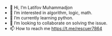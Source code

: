 - 👋 Hi, I’m Latifov Muhammadjon
- 👀 I’m interested in algorithm, logic, math.
- 🌱 I’m currently learning python.
- 💞️ I’m looking to collaborate on solving the issue.
- 📫 How to reach me https://t.me/rescuer7864

<!---
LatifovMuhammadjon/LatifovMuhammadjon is a ✨ special ✨ repository because its `README.md` (this file) appears on your GitHub profile.
You can click the Preview link to take a look at your changes.
--->
